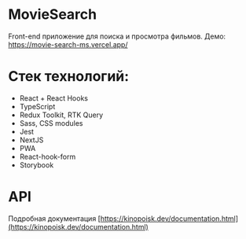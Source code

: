 # MovieSearch

Front-end приложение для поиска и просмотра фильмов. Демо: https://movie-search-ms.vercel.app/

# Стек технологий:

-   React + React Hooks
-   TypeScript
-   Redux Toolkit, RTK Query
-   Sass, CSS modules
-   Jest
-   NextJS
-   PWA
-   React-hook-form
-   Storybook

# API

Подробная документация [https://kinopoisk.dev/documentation.html](https://kinopoisk.dev/documentation.html)
